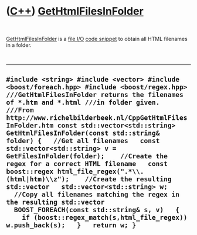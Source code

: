 



 

 

 

 

 

([C++](Cpp.md)) [GetHtmlFilesInFolder](CppGetHtmlFilesInFolder.md)
====================================================================

 

[GetHtmlFilesInFolder](CppGetHtmlFilesInFolder.md) is a [file
I/O](CppFileIo.md) [code snippet](CppCodeSnippets.md) to obtain all
HTML filenames in a folder.

 

  -------------------------------------------------------------------------------------------------------------------------------------------------------------------------------------------------------------------------------------------------------------------------------------------------------------------------------------------------------------------------------------------------------------------------------------------------------------------------------------------------------------------------------------------------------------------------------------------------------------------------------------------------------------------------------------------------------------------------------------------------------------------------------------------------------------------------
  ` #include <string> #include <vector> #include <boost/foreach.hpp> #include <boost/regex.hpp>  ///GetHtmlFilesInFolder returns the filenames of *.htm and *.html ///in folder given. ///From http://www.richelbilderbeek.nl/CppGetHtmlFilesInFolder.htm const std::vector<std::string> GetHtmlFilesInFolder(const std::string& folder) {   //Get all filenames   const std::vector<std::string> v = GetFilesInFolder(folder);    //Create the regex for a correct HTML filename   const boost::regex html_file_regex(".*\\.(html|htm)\\z");    //Create the resulting std::vector   std::vector<std::string> w;    //Copy all filenames matching the regex in the resulting std::vector   BOOST_FOREACH(const std::string& s, v)   {     if (boost::regex_match(s,html_file_regex)) w.push_back(s);   }   return w; } `
  -------------------------------------------------------------------------------------------------------------------------------------------------------------------------------------------------------------------------------------------------------------------------------------------------------------------------------------------------------------------------------------------------------------------------------------------------------------------------------------------------------------------------------------------------------------------------------------------------------------------------------------------------------------------------------------------------------------------------------------------------------------------------------------------------------------------------

 

 

 

 

 





 



